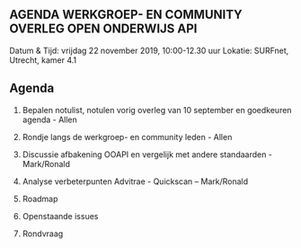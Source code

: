 **AGENDA WERKGROEP- EN COMMUNITY OVERLEG OPEN ONDERWIJS API**
------------------------------------------------------------

Datum & Tijd: vrijdag 22 november 2019, 10:00-12.30 uur
Lokatie: SURFnet, Utrecht, kamer 4.1

Agenda
------
1.   Bepalen notulist, notulen vorig overleg van 10 september en goedkeuren agenda - Allen

2.   Rondje langs de werkgroep- en community leden - Allen

3.   Discussie afbakening OOAPI en vergelijk met andere standaarden - Mark/Ronald

4.   Analyse verbeterpunten Advitrae - Quickscan – Mark/Ronald

5.   Roadmap

6.   Openstaande issues

7.   Rondvraag

